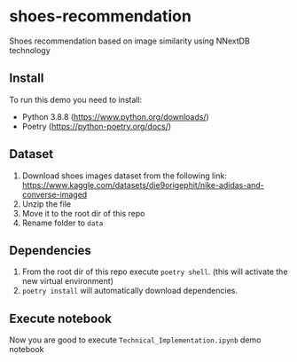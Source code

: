 # shoes-recommendation
Shoes recommendation based on image similarity using NNextDB technology

## Install

To run this demo you need to install:

- Python 3.8.8 (https://www.python.org/downloads/)
- Poetry (https://python-poetry.org/docs/)

## Dataset

1) Download shoes images dataset from the following link: https://www.kaggle.com/datasets/die9origephit/nike-adidas-and-converse-imaged
2) Unzip the file
3) Move it to the root dir of this repo
4) Rename folder to `data`

## Dependencies

1) From the root dir of this repo execute `poetry shell`. (this will activate the new virtual environment)
2) `poetry install` will automatically download dependencies.

## Execute notebook

Now you are good to execute `Technical_Implementation.ipynb` demo notebook

